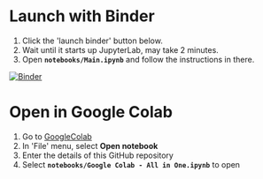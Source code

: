 # Launch with Binder
1. Click the 'launch binder' button below.
2. Wait until it starts up JupyterLab, may take 2 minutes.
3. Open **`notebooks/Main.ipynb`** and follow the instructions in there.

[![Binder](https://mybinder.org/badge_logo.svg)](https://mybinder.org/v2/gh/muttley2k/simulaqron-hands-on/HEAD?urlpath=lab)
# Open in Google Colab
1. Go to [GoogleColab](https://colab.research.google.com/)
2. In 'File' menu, select **Open notebook**
3. Enter the details of this GitHub repository
4. Select **`notebooks/Google Colab - All in One.ipynb`** to open
